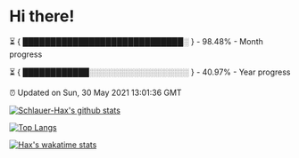 # Hi there!

⏳ { █████████████████████████████░ } - 98.48% - Month progress

⏳ { ████████████░░░░░░░░░░░░░░░░░░ } - 40.97% - Year progress

⏰ Updated on Sun, 30 May 2021 13:01:36 GMT


[![Schlauer-Hax's github stats](https://github-readme-stats.vercel.app/api?username=Schlauer-Hax&show_icons=true&theme=dark&count_private=true)](https://github.com/Schlauer-Hax)


[![Top Langs](https://github-readme-stats.vercel.app/api/top-langs/?username=Schlauer-Hax&layout=compact&theme=dark)](https://github.com/Schlauer-Hax?tab=repositories)


[![Hax's wakatime stats](https://github-readme-stats.vercel.app/api/wakatime?username=Hax&theme=dark)](https://wakatime.com/@Hax)


